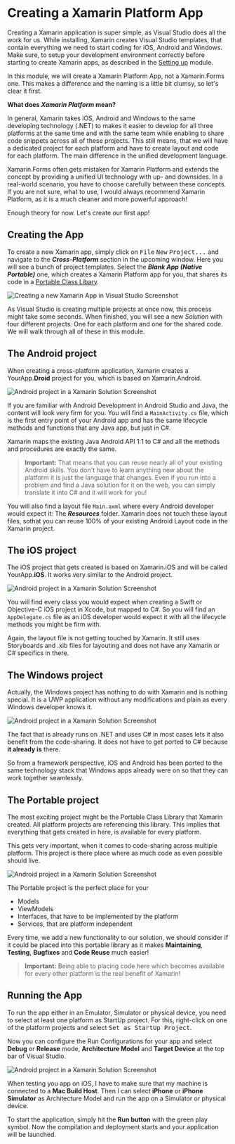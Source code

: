 # Creating a Xamarin Platform App
Creating a Xamarin application is super simple, as Visual Studio does all the work for us. While installing, Xamarin creates Visual Studio templates, that contain everything we need to start coding for iOS, Android and Windows. Make sure, to setup your development environment correctly before starting to create Xamarin apps, as described in the [Setting up](/02%20Setting%20up) module.

In this module, we will create a Xamarin Platform App, not a Xamarin.Forms one. This makes a difference and the naming is a little bit clumsy, so let's clear it first.

**What does *Xamarin Platform* mean?**

In general, Xamarin takes iOS, Android and Windows to the same developing technology (.NET) to makes it easier to develop for all three platforms at the same time and with the same team while enabling to share code snippets across all of these projects. This still means, that we will have a dedicated project for each platform and have to create layout and code for each platform. The main difference in the unified development language.

Xamarin.Forms often gets mistaken for Xamarin Platform and extends the concept by providing a unified UI technology with up- and downsides. In a real-world scenario, you have to choose carefully between these concepts. If you are not sure, what to use, I would always recommend Xamarin Platform, as it is a much cleaner and more powerful approach!

Enough theory for now. Let's create our first app!

## Creating the App
To create a new Xamarin app, simply click on <kbd>File</kbd> <kbd>New</kbd> <kbd>Project...</kbd> and navigate to the ***Cross-Platform*** section in the upcoming window. Here you will see a bunch of project templates. Select the ***Blank App (Native Portable)*** one, which creates a Xamarin Platform app for you, that shares its code in a [Portable Class Libary](https://msdn.microsoft.com/en-us/library/gg597391(v=vs.110).aspx).

![Creating a new Xamarin App in Visual Studio Screenshot](../Misc/vsnewxamarinproject.png)

As Visual Studio is creating multiple projects at once now, this process might take some seconds. When finished, you will see a new *Solution* with four different projects. One for each platform and one for the shared code. We will walk through all of these in this module. 

## The Android project
When creating a cross-platform application, Xamarin creates a YourApp.**Droid** project for you, which is based on Xamarin.Android.

![Android project in a Xamarin Solution Screenshot](../Misc/vsexplorexamarinandroid.png)

If you are familiar with Android Development in Android Studio and Java, the content will look very firm for you. You will find a `MainActivity.cs` file, which is the first entry point of your Android app and has the same lifecycle methods and functions that any Java app, but just in C#.

Xamarin maps the existing Java Android API 1:1 to C# and all the methods and procedures are exactly the same.

> **Important:** That means that you can reuse nearly all of your existing Android skills. You don't have to learn anything new about the platform it is just the language that changes. Even if you run into a problem and find a Java solution for it on the web, you can simply translate it into C# and it will work for you!

You will also find a layout file `Main.axml` where every Android developer would expect it: The ***Resources*** folder. Xamarin does not touch these layout files, sothat you can reuse 100% of your existing Android Layout code in the Xamarin project.

## The iOS project
The iOS project that gets created is based on Xamarin.iOS and will be called YourApp.**iOS**. It works very similar to the Android project.

![Android project in a Xamarin Solution Screenshot](../Misc/vsexplorexamarinios.png)

You will find every class you would expect when creating a Swift or Objective-C iOS project in Xcode, but mapped to C#. So you will find an `AppDelegate.cs` file as an iOS developer would expect it with all the lifecycle methods you might be firm with.

Again, the layout file is not getting touched by Xamarin. It still uses Storyboards and .xib files for layouting and does not have any Xamarin or C# specifics in there.

## The Windows project
Actually, the Windows project has nothing to do with Xamarin and is nothing special. It is a UWP application without any modifications and plain as every Windows developer knows it.

![Android project in a Xamarin Solution Screenshot](../Misc/vsexplorexamarinwindows.png)

The fact that is already runs on .NET and uses C# in most cases lets it also benefit from the code-sharing. It does not have to get ported to C# because **it already is** there.

So from a framework perspective, iOS and Android has been ported to the same technology stack that Windows apps already were on so that they can work together seamlessly.

## The Portable project
The most exciting project might be the Portable Class Library that Xamarin created. All platform projects are referencing this library. This implies that everything that gets created in here, is available for every platform.

This gets very important, when it comes to code-sharing across multiple platform. This project is there place where as much code as even possible should live.

![Android project in a Xamarin Solution Screenshot](../Misc/vsexplorexamarinshared.png)

The Portable project is the perfect place for your

- Models
- ViewModels
- Interfaces, that have to be implemented by the platform
- Services, that are platform independent

Every time, we add a new functionality to our solution, we should consider if it could be placed into this portable library as it makes **Maintaining**, **Testing**, **Bugfixes** and **Code Reuse** much easier!

> **Important:** Being able to placing code here which becomes available for every other platform is the real benefit of Xamarin!

## Running the App
To run the app either in an Emulator, Simulator or physical device, you need to select at least one platform as StartUp project. For this, right-click on one of the platform projects and select <kbd>Set as StartUp Project</kbd>.

Now you can configure the Run Configurations for your app and select **Debug** or **Release** mode, **Architecture Model** and **Target Device** at the top bar of Visual Studio.

![Android project in a Xamarin Solution Screenshot](../Misc/vsdebugxamarinandroidapp.png)

When testing you app on iOS, I have to make sure that my machine is connected to a **Mac Build Host**. Then I can select **iPhone** or **iPhone Simulator** as Architecture Model and run the app on a Simulator or physical device.

To start the application, simply hit the **Run button** with the green play symbol. Now the compilation and deployment starts and your application will be launched.
